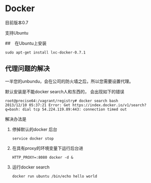 # Docker

目前版本0.7

支持Ubuntu

##　在Ubuntu上安装

    sudo apt-get install lxc-docker-0.7.1

##  代理问题的解决

一半您的unbundu，会在公司的防火墙之后，所以您需要设置代理。

默认安装是不能docker search人和东西的， 会出现如下的错误

    root@precise64:/vagrant/registry# docker search bash
    2013/12/10 05:37:21 Error: Get https://index.docker.io/v1/search?q=bash: dial tcp 54.224.119.89:443: connection timed out


解决办法是

1. 停掉默认的docker 后台


    <code>service docker stop</code>
      
2. 在具有proxy的环境变量下运行后台进
    

    <code>HTTP_PROXY=<your proxy>:8080 docker -d & </code>


3. 运行docker search 

    <code>docker run ubuntu /bin/echo hello world</code>

